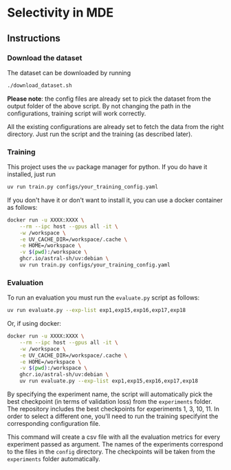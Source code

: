 # Selectivity in MDE

## Instructions

### Download the dataset

The dataset can be downloaded by running
```sh
./download_dataset.sh
```

**Please note**: the config files are already set to pick the dataset from the output folder of the above script. By not changing the path in the
configurations, training script will work correctly.

All the existing configurations are already set to fetch the data from the right directory. Just run the script and the training (as described later).


### Training

This project uses the `uv` package manager for python. If you do have it installed, just run
```sh
uv run train.py configs/your_training_config.yaml
```

If you don't have it or don't want to install it, you can use a docker container as follows:

```sh
docker run -u XXXX:XXXX \
    --rm --ipc host --gpus all -it \
    -w /workspace \
    -e UV_CACHE_DIR=/workspace/.cache \
    -e HOME=/workspace \
    -v $(pwd):/workspace \
    ghcr.io/astral-sh/uv:debian \
    uv run train.py configs/your_training_config.yaml
```

### Evaluation
To run an evaluation you must run the `evaluate.py` script as follows:

```sh
uv run evaluate.py --exp-list exp1,exp15,exp16,exp17,exp18
```

Or, if using docker:

```sh
docker run -u XXXX:XXXX \
    --rm --ipc host --gpus all -it \
    -w /workspace \
    -e UV_CACHE_DIR=/workspace/.cache \
    -e HOME=/workspace \
    -v $(pwd):/workspace \
    ghcr.io/astral-sh/uv:debian \
    uv run evaluate.py --exp-list exp1,exp15,exp16,exp17,exp18
```

By specifying the experiment name, the script will automatically pick the best checkpoint (in terms of validation loss)
from the `experiments` folder. The repository includes the best checkpoints for experiments 1, 3, 10, 11.
In order to select a different one, you'll need to run the training specifyint the corresponding configuration file.

This command will create a csv file with all the evaluation metrics for every experiment passed as argument.
The names of the experiments correspond to the files in the `config` directory. The checkpoints will be taken from the `experiments` folder
automatically.
